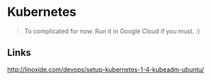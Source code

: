 # Kubernetes

> To complicated for now. Run it in Google Cloud if you must. :)

## Links
http://linoxide.com/devops/setup-kubernetes-1-4-kubeadm-ubuntu/